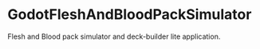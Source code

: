 # GodotFleshAndBloodPackSimulator
Flesh and Blood pack simulator and deck-builder lite application.
